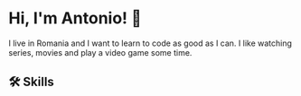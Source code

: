 
# Hi, I'm Antonio! 👋


I live in Romania and I want to learn to code as good as I can. I like watching series, movies and play a video game some time.
## 🛠 Skills
<i class="devicon-python-plain"></i>

